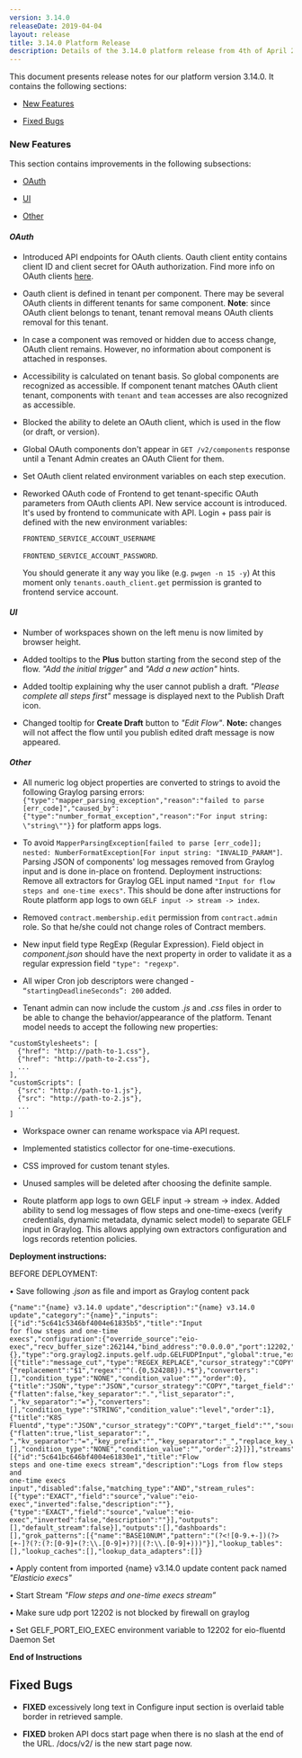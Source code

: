 ```yaml
---
version: 3.14.0
releaseDate: 2019-04-04
layout: release
title: 3.14.0 Platform Release
description: Details of the 3.14.0 platform release from 4th of April 2019
---
```


This document presents release notes for our platform version 3.14.0. It
contains the following sections:

-   [New Features](#new-features)

-   [Fixed Bugs](#fixed-bugs)

### New Features

This section contains improvements in the following subsections:

-   [OAuth](#oauth)

-   [UI](#ui)

-   [Other](#other)

#### *OAuth*

-   Introduced API endpoints for OAuth clients. Oauth client entity contains
    client ID and client secret for OAuth authorization. Find more info on OAuth clients [here](/guides/managing-oauth-clients).

-   Oauth client is defined in tenant per component. There may be several OAuth
    clients in different tenants for same component. **Note**: since OAuth
    client belongs to tenant, tenant removal means OAuth clients removal for
    this tenant.

-   In case a component was removed or hidden due to access change, OAuth client
    remains. However, no information about component is attached in responses.

-   Accessibility is calculated on tenant basis. So global components are
    recognized as accessible. If component tenant matches OAuth client tenant,
    components with `tenant` and `team` accesses are also recognized as
    accessible.

-   Blocked the ability to delete an OAuth client, which is used in the flow (or draft, or version).

-   Global OAuth components don't appear in `GET /v2/components` response until a Tenant Admin creates an OAuth Client for them.

-   Set OAuth client related environment variables on each step execution.

-   Reworked OAuth code of Frontend to get tenant-specific OAuth parameters from OAuth
    clients API. New service account is introduced. It's used by frontend to
    communicate with API. Login + pass pair is defined with the new environment variables:

     `FRONTEND_SERVICE_ACCOUNT_USERNAME`

     `FRONTEND_SERVICE_ACCOUNT_PASSWORD`.

     You should generate it any way you like (e.g. `pwgen -n 15 -y`) At this moment only `tenants.oauth_client.get` permission is granted to frontend service account.


#### *UI*

-   Number of workspaces shown on the left menu is now limited by browser
    height.

-   Added tooltips to the **Plus** button starting from the second step of the
    flow. *"Add the initial trigger"* and *"Add a new action"* hints.

-   Added tooltip explaining why the user cannot publish a draft. *"Please
    complete all steps first"* message is displayed next to the Publish Draft
    icon.

-   Changed tooltip for **Create Draft** button to *"Edit Flow"*.
    **Note:** changes will not affect the flow until you publish edited draft message is now
    appeared.

#### *Other*
-  All numeric log object properties are converted to strings to avoid the following Graylog parsing errors:
`{"type":"mapper_parsing_exception","reason":"failed to parse
[err_code]","caused_by":{"type":"number_format_exception","reason":"For
input string: \"string\""}}` for platform apps logs.

-   To avoid `MapperParsingException[failed to parse [err_code]]; nested:
    NumberFormatException[For input string: "INVALID_PARAM"]`. Parsing JSON of
    components' log messages removed from Graylog input and is done in-place on
    frontend.
    Deployment instructions: Remove all extractors for Graylog GEL input
    named `"Input for flow steps and one-time execs"`. This should be done after
    instructions for Route platform app logs to own `GELF input -> stream ->
    index`.

-   Removed `contract.membership.edit` permission from `contract.admin` role. So
    that he/she could not change roles of Contract members.

-   New input field type RegExp (Regular Expression). Field object in
    *component.json* should have the next property in order to validate it as a
    regular expression field `"type": "regexp"`.

-   All wiper Cron job descriptors were changed - `“startingDeadlineSeconds”: 200` added.

-   Tenant admin can now include the custom *.js* and *.css* files in order
    to be able to change the behavior/appearance of the platform. Tenant model
    needs to accept the following new properties:

```
"customStylesheets": [
  {"href": "http://path-to-1.css"},
  {"href": "http://path-to-2.css"},
  ...
],
"customScripts": [
  {"src": "http://path-to-1.js"},
  {"src": "http://path-to-2.js"},
  ...
]
```


-   Workspace owner can rename workspace via API request.

-   Implemented statistics collector for one-time-executions.

-   CSS improved for custom tenant styles.

-   Unused samples will be deleted after choosing the definite sample.

-   Route platform app logs to own GELF input -\> stream -\> index. Added
    ability to send log messages of flow steps and one-time-execs (verify
    credentials, dynamic metadata, dynamic select model) to separate GELF input
    in Graylog. This allows applying own extractors configuration and logs
    records retention policies.

**Deployment instructions:**

BEFORE DEPLOYMENT:

• Save following *.json* as file and import as Graylog content pack
```
{"name":"{name} v3.14.0 update","description":"{name} v3.14.0
update","category":"{name}","inputs":[{"id":"5c641c5346bf4004e61835b5","title":"Input
for flow steps and one-time
execs","configuration":{"override_source":"eio-exec","recv_buffer_size":262144,"bind_address":"0.0.0.0","port":12202,"decompress_size_limit":8388608},"static_fields":{},"type":"org.graylog2.inputs.gelf.udp.GELFUDPInput","global":true,"extractors":[{"title":"message_cut","type":"REGEX_REPLACE","cursor_strategy":"COPY","target_field":"message","source_field":"message","configuration":{"replacement":"$1","regex":"^(.{0,524288}).*$"},"converters":[],"condition_type":"NONE","condition_value":"","order":0},{"title":"JSON","type":"JSON","cursor_strategy":"COPY","target_field":"message","source_field":"message","configuration":{"flatten":false,"key_separator":".","list_separator":",
","kv_separator":"="},"converters":[],"condition_type":"STRING","condition_value":"level","order":1},{"title":"K8S
Fluentd","type":"JSON","cursor_strategy":"COPY","target_field":"","source_field":"log","configuration":{"flatten":true,"list_separator":",
","kv_separator":"=","key_prefix":"","key_separator":"_","replace_key_whitespace":false,"key_whitespace_replacement":"_"},"converters":[],"condition_type":"NONE","condition_value":"","order":2}]}],"streams":[{"id":"5c641bc646bf4004e61830e1","title":"Flow
steps and one-time execs stream","description":"Logs from flow steps and
one-time execs
input","disabled":false,"matching_type":"AND","stream_rules":[{"type":"EXACT","field":"source","value":"eio-exec","inverted":false,"description":""},{"type":"EXACT","field":"source","value":"eio-exec","inverted":false,"description":""}],"outputs":[],"default_stream":false}],"outputs":[],"dashboards":[],"grok_patterns":[{"name":"BASE10NUM","pattern":"(?<![0-9.+-])(?>[+-]?(?:(?:[0-9]+(?:\\.[0-9]+)?)|(?:\\.[0-9]+)))"}],"lookup_tables":[],"lookup_caches":[],"lookup_data_adapters":[]}
```

• Apply content from imported {name} v3.14.0 update content pack named
*"Elasticio execs"*

• Start Stream *"Flow steps and one-time execs stream”*

• Make sure udp port 12202 is not blocked by firewall on graylog

• Set GELF_PORT_EIO_EXEC environment variable to 12202 for eio-fluentd Daemon Set

**End of Instructions**


## Fixed Bugs


-  **FIXED** excessively long text in Configure input section is overlaid table border in
    retrieved sample.

-  **FIXED** broken API docs start page when there is no slash at the end of the URL.
    /docs/v2/ is the new start page now.
